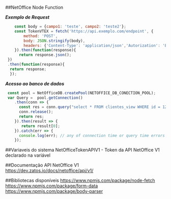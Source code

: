 ##NetOffice Node Function

***Exemplo de Request***	
```javascript	
	const body = {campo1: 'teste', campo2: 'teste2'};
	const TokenVTEX = fetch('https://api.exemplo.com/endpoint', {
		method: 'POST',
		body: JSON.stringify(body),
		headers: {'Content-Type': 'application/json','Autorization': 'Bearer 2ihji23hrf23r'}
	}).then(function(response){
      return response.json();
 })
 .then(function(response){
  return response;
  });
```


***Acesso ao banco de dados***
```javascript	
 const pool = NetOfficeDB.createPool(NETOFFICE_DB_CONECTION_POOL);
 var Query =  pool.getConnection()
    .then(conn => {
      const res = conn.query("select * FROM clientes_view WHERE id = 123 ");
      conn.release();
      return res;
    }).then(result => {
       return result[0];
    }).catch(err => {
      console.log(err); // any of connection time or query time errors from above<br>
    });
```

##Variaveis do sistema
NetOfficeTokenAPIV1 - Token da API NetOffice V1 declarado na variável <b></b><br>


##Documentação API NetOffice V1
https://dev.zatos.io/docs/netoffice/api/v1/

##Bibliotecas disponíveis
https://www.npmjs.com/package/node-fetch
https://www.npmjs.com/package/form-data
https://www.npmjs.com/package/body-parser
